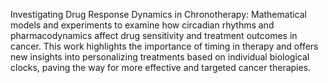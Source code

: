 Investigating Drug Response Dynamics in Chronotherapy: 
Mathematical models and experiments to examine how circadian rhythms and pharmacodynamics affect drug sensitivity and treatment outcomes in cancer. 
This work highlights the importance of timing in therapy and offers new insights into personalizing treatments based on individual biological clocks, paving the way for more effective and targeted cancer therapies.
